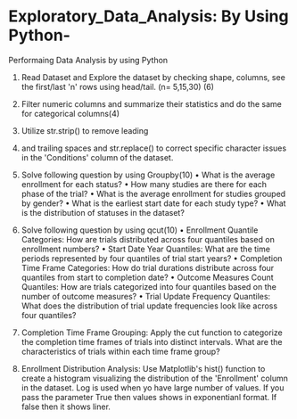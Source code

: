 # Exploratory_Data_Analysis: By Using Python-
Performaing Data Analysis by using Python 
1.	Read Dataset and Explore the dataset by checking shape, columns, see the first/last 'n' rows using head/tail. (n= 5,15,30) (6) 
2.	Filter numeric columns and summarize their statistics and do the same for categorical columns(4)
3.	Utilize str.strip() to remove leading
4.	 and trailing spaces and str.replace() to correct specific character issues in the 'Conditions' column of the dataset.
5.	Solve following question by using Groupby(10)
•	What is the average enrollment for each status?
•	How many studies are there for each phase of the trial?
•	What is the average enrollment for studies grouped by gender?
•	What is the earliest start date for each study type? 
•	What is the distribution of statuses in the dataset?
6.	Solve following question by using qcut(10)
•	Enrollment Quantile Categories: How are trials distributed across four quantiles based on enrollment numbers?
•	Start Date Year Quantiles: What are the time periods represented by four quantiles of trial start years?
•	Completion Time Frame Categories: How do trial durations distribute across four quantiles from start to completion date?
•	Outcome Measures Count Quantiles: How are trials categorized into four quantiles based on the number of outcome measures?
•	Trial Update Frequency Quantiles: What does the distribution of trial update frequencies look like across four quantiles?

7.	Completion Time Frame Grouping: Apply the cut function to categorize the completion time frames of trials into distinct intervals. What are the characteristics of trials within each time frame group?
8.	Enrollment Distribution Analysis: Use Matplotlib's hist() function to create a histogram visualizing the distribution of the 'Enrollment' column in the dataset.
Log is used when yo have large number of values. If you pass the parameter True then values shows in exponentianl format. If false then it shows liner. 
